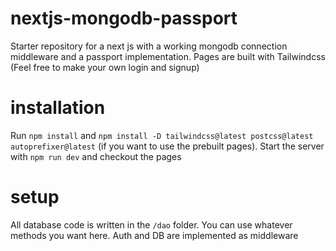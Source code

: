 # nextjs-mongodb-passport
Starter repository for a next js with a working mongodb connection middleware and a passport implementation.  Pages are built with Tailwindcss (Feel free to make your own login and signup)

# installation

Run `npm install` and `npm install -D tailwindcss@latest postcss@latest autoprefixer@latest` (if you want to use the prebuilt pages).
Start the server with `npm run dev` and checkout the pages

# setup

All database code is written in the `/dao` folder.  You can use whatever methods you want here.  Auth and DB are implemented as middleware
